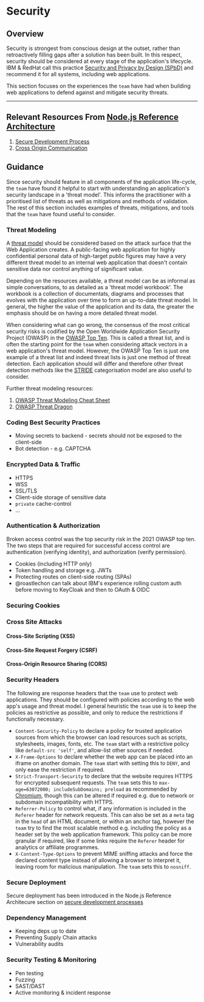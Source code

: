# Security

## Overview

Security is strongest from conscious design at the outset, rather than retroactively filling gaps after a solution has been built. In this respect, security should be considered at every stage of the application's lifecycle. IBM & RedHat call this practice [Security and Privacy by Design (SPbD)](https://www.redbooks.ibm.com/abstracts/redp4641.html) and recommend it for all systems, including web applications.

This section focuses on the experiences the `team` have had when building web applications to defend against and mitigate security threats.

---

## Relevant Resources From [Node.js Reference Architecture](https://github.com/nodeshift/nodejs-reference-architecture)

1. [Secure Development Process](https://github.com/nodeshift/nodejs-reference-architecture/blob/main/docs/development/secure-development-process.md#secure-development-process)
1. [Cross Origin Communication](https://github.com/nodeshift/nodejs-reference-architecture/blob/main/docs/development/cross-origin.md)

## Guidance

Since security should feature in all components of the application life-cycle, the `team` have found it helpful to start with understanding an application's security landscape in a 'threat model'. This informs the practitioner with a prioritised list of threats as well as mitigations and methods of validation. The rest of this section includes examples of threats, mitigations, and tools that the `team` have found useful to consider.

### Threat Modeling

A [threat model](https://www.ibm.com/garage/method/practices/code/threat-modeling/) should be considered based on the attack surface that the Web Application creates. A public-facing web application for highly confidential personal data of high-target public figures may have a very different threat model to an internal web application that doesn't contain sensitive data nor control anything of significant value.

Depending on the resources available, a threat model can be as informal as simple conversations, to as detailed as a 'threat model workbook'. The workbook is a collection of documentats, diagrams and processes that evolves with the application over time to form an up-to-date threat model. In general, the higher the value of the application and its data, the greater the emphasis should be on having a more detailed threat model.

When considering what can go wrong, the consensus of the most critical security risks is codified by the Open Worldwide Application Security Project (OWASP) in the [OWASP Top Ten](https://owasp.org/www-project-top-ten/). This is called a threat list, and is often the starting point for the `team` when considering attack vectors in a web application's threat model. However, the OWASP Top Ten is just one example of a threat list and indeed threat lists is just one method of threat detection. Each application should will differ and therefore other threat detection methods like the [STRIDE](https://learn.microsoft.com/en-us/azure/security/develop/threat-modeling-tool-threats#stride-model) categorisation model are also useful to consider.

Further threat modeling resources:

1. [OWASP Threat Modeling Cheat Sheet](https://cheatsheetseries.owasp.org/cheatsheets/Threat_Modeling_Cheat_Sheet.html)
1. [OWASP Threat Dragon](https://owasp.org/www-project-threat-dragon/)

### Coding Best Security Practices

- Moving secrets to backend - secrets should not be exposed to the client-side
- Bot detection - e.g. CAPTCHA

### Encrypted Data & Traffic

- HTTPS
- WSS
- SSL/TLS
- Client-side storage of sensitive data
- `private` cache-control
- ...

### Authentication & Authorization

Broken access control was the top security risk in the 2021 OWASP top ten. The two steps that are required for successful access control are authentication (verifying identity), and authorization (verify permission).

- Cookies (including HTTP only)
- Token handling and storage e.g. JWTs
- Protecting routes on client-side routing (SPAs)
- @roastlechon can talk about IBM's experience rolling custom auth before moving to KeyCloak and then to OAuth & OIDC

### Securing Cookies

### Cross Site Attacks

#### Cross-Site Scripting (XSS)

#### Cross-Site Request Forgery (CSRF)

#### Cross-Origin Resource Sharing (CORS)

### Security Headers

The following are response headers that the `team` use to protect web applications. They should be configured with policies according to the web app's usage and threat model. I general heuristic the `team` use is to keep the policies as restrictive as possible, and only to reduce the restrictions if functionally necessary.

- `Content-Security-Policy` to declare a policy for trusted application sources from which the browser can load resources such as scripts, stylesheets, images, fonts, etc. The `team` start with a restrictive policy like `default-src 'self'`, and allow-list other sources if needed.
- `X-Frame-Options` to declare whether the web app can be placed into an iframe on another domain. The `team` start with setting this to `DENY`, and only ease the restriction if required.
- `Strict-Transport-Security` to declare that the website requires HTTPS for encrypted subsequent requests. The `team` sets this to `max-age=63072000; includeSubDomains; preload` as recommended by [Chromium](https://hstspreload.org/), though this can be altered if required e.g. due to network or subdomain incompatibility with HTTPS.
- `Referrer-Policy` to control what, if any information is included in the `Referer` header for network requests. This can also be set as a `meta` tag in the `head` of an HTML document, or within an anchor tag, however the `team` try to find the most scalable method e.g. including the policy as a header set by the web application framework. This policy can be more granular if required, like if some links require the `Referer` header for analytics or affiliate programmes.
- `X-Content-Type-Options` to prevent MIME sniffing attacks and force the declared content type instead of allowing a browser to interpret it, leaving room for malicious manipulation. The `team` sets this to `nosniff`.

### Secure Deployment

Secure deployment has been introduced in the Node.js Reference Architecure section on [secure development processes](https://github.com/nodeshift/nodejs-reference-architecture/blob/main/docs/development/secure-development-process.md#maintaining-a-secure-and-up-to-date-foundation-for-deployed-applications)

### Dependency Management

- Keeping deps up to date
- Preventing Supply Chain attacks
- Vulnerability audits

### Security Testing & Monitoring

- Pen testing
- Fuzzing
- SAST/DAST
- Active monitoring & incident response
